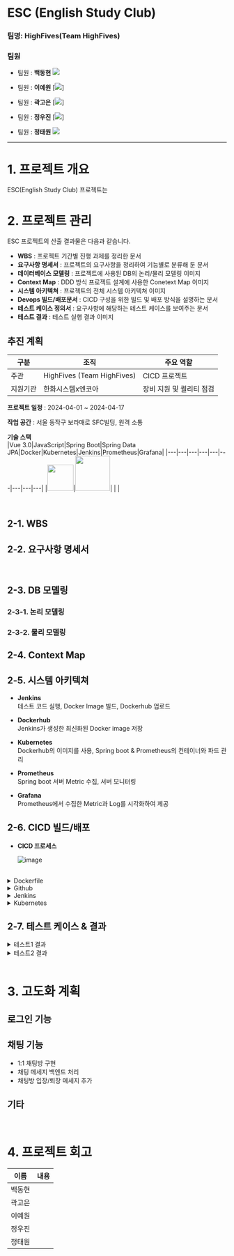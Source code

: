 # ESC (English Study Club)


### 팀명: HighFives(Team HighFives)
### 팀원

- 팀원 : **백동현**
[<img src="https://img.shields.io/badge/Github-Link-181717?logo=Github">](https://github.com/dongh810)

- 팀원 : **이예원**
[<img src="https://img.shields.io/badge/Github-Link-181717?logo=Github">]

- 팀원 : **곽고은**
[<img src="https://img.shields.io/badge/Github-Link-181717?logo=Github">]

- 팀원 : **정우진**
[<img src="https://img.shields.io/badge/Github-Link-181717?logo=Github">]

- 팀원 : **정태원**
[<img src="https://img.shields.io/badge/Github-Link-181717?logo=Github">](https://github.com/t4e1)

---

# 1. 프로젝트 개요

ESC(English Study Club) 프로젝트는 

# 2. 프로젝트 관리 

 ESC 프로젝트의 산출 결과물은 다음과 같습니다.
- **WBS** : 프로젝트 기간별 진행 과제를 정리한 문서
- **요구사항 명세서** : 프로젝트의 요구사항을 정리하여 기능별로 분류해 둔 문서
- **데이터베이스 모델링** : 프로젝트에 사용된 DB의 논리/물리 모델링 이미지
- **Context Map** : DDD 방식 프로젝트 설계에 사용한 Conetext Map 이미지    
- **시스템 아키텍쳐** : 프로젝트의 전체 시스템 아키텍쳐 이미지
- **Devops 빌드/배포문서** :  CICD 구성을 위한 빌드 및 배포 방식을 설명하는 문서   
- **테스트 케이스 정의서** : 요구사항에 해당하는 테스트 케이스를 보여주는 문서 
- **테스트 결과** : 테스트 실행 결과 이미지  

## 추진 계획
| 구분 | 조직 | 주요 역할 |
| --- | --- | --- |
| 주관 | HighFives (Team HighFives) | CICD 프로젝트 |
| 지원기관 | 한화시스템x엔코아 | 장비 지원 및 퀄리티 점검 |

**프로젝트 일정** : 2024-04-01 ~ 2024-04-17

**작업 공간** : 서울 동작구 보라매로 SFC빌딩, 원격 소통

**기술 스택**   
|Vue 3.0|JavaScript|Spring Boot|Spring Data JPA|Docker|Kubernetes|Jenkins|Prometheus|Grafana|
|---|---|---|---|---|---|---|---|---|
|<img src="https://github.com/beyond-sw-camp/be04-3rd-TeamPhoenix-ahub/blob/feature-post-check/img/Vue.png" height="60" />|<img src="https://github.com/beyond-sw-camp/be04-3rd-TeamPhoenix-ahub/blob/feature-post-check/img/js.png" height="80" />|  |  |


<br>

## 2-1. WBS


## 2-2. 요구사항 명세서


<br>

## 2-3. DB 모델링

### 2-3-1. 논리 모델링

### 2-3-2. 물리 모델링

## 2-4. Context Map 

## 2-5. 시스템 아키텍쳐

- **Jenkins** <br>
테스트 코드 실행, Docker Image 빌드, Dockerhub 업로드 

- **Dockerhub** <br>
Jenkins가 생성한 최신화된 Docker image 저장 

- **Kubernetes** <br>
Dockerhub의 이미지를 사용, Spring boot & Prometheus의 컨테이너와 파드 관리

- **Prometheus** <br>
Spring boot 서버 Metric 수집, 서버 모니터링

- **Grafana** <br>
Prometheus에서 수집한 Metric과 Log를 시각화하여 제공

## 2-6. CICD 빌드/배포 
- **CICD 프로세스**

  ![image](https://github.com/beyond-sw-camp/be04-4th-team4-ESC/assets/108782390/1ce2f683-333c-4fc0-9310-d0671ee7843a)

<br>

<details>
<summary>Dockerfile</summary>

- Docker 이미지 생성에 사용 될 Docker 파일 생성


</details>

<details>
<summary>Github</summary>

- Webhook & Deploy key 생성

  지정한 브랜치에 변화가 있을 경우 Webhook을 발생, Jenkins 로 Webhook 을 보낼 수 있다. <br>
Deploy key 는 Jenkins 서버의 public Key 를 사용, Jenkins 서버로 SFTP로 변경된 코드를 전송한다.


</details>

<details>
<summary>Jenkins</summary>



</details>

<details>
<summary>Kubernetes</summary>

- Webhook & Deploy key 생성


</details>



## 2-7. 테스트 케이스 & 결과 

<details>
<summary>테스트1 결과</summary>

</details>

<details>
<summary>테스트2 결과</summary>

</details>

<br>

# 3. 고도화 계획

## 로그인 기능


## 채팅 기능 
- 1:1 채팅방 구현
- 채팅 메세지 백엔드 처리
- 채팅방 입장/퇴장 메세지 추가

## 기타

<br>

# 4. 프로젝트 회고

| 이름 | 내용 |
| ----- | ----------|
|    백동현   |  |
| 곽고은 |  |
| 이예원 | |
|    정우진    |  |
| 정태원 |  |
